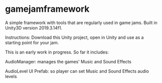 # gamejamframework
A simple framework with tools that are regularly used in game jams. Built in Unity3D version 2019.3.14f1.

Instructions: Download this Unity project, open in Unity and use as a starting point for your jam. 


This is an early work in progress. So far it includes:

AudioManager: manages the games' Music and Sound Effects

AudioLevel UI Prefab: so player can set Music and Sound Effects audio levels
